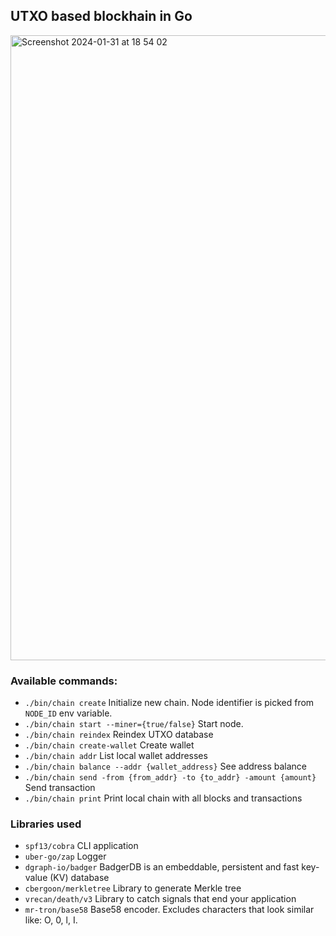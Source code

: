 ## UTXO based blockhain in Go

<img width="1000" alt="Screenshot 2024-01-31 at 18 54 02" src="https://github.com/scarra-/utxo-blockchain-demo/assets/10938706/c133c00f-da84-4a27-80d2-13ff11742032">

### Available commands:

- `./bin/chain create` Initialize new chain. Node identifier is picked from `NODE_ID` env variable.
- `./bin/chain start --miner={true/false}` Start node.
- `./bin/chain reindex` Reindex UTXO database
- `./bin/chain create-wallet` Create wallet
- `./bin/chain addr` List local wallet addresses
- `./bin/chain balance --addr {wallet_address}` See address balance
- `./bin/chain send -from {from_addr} -to {to_addr} -amount {amount}` Send transaction
- `./bin/chain print` Print local chain with all blocks and transactions


### Libraries used

- `spf13/cobra` CLI application
- `uber-go/zap` Logger
- `dgraph-io/badger` BadgerDB is an embeddable, persistent and fast key-value (KV) database
- `cbergoon/merkletree` Library to generate Merkle tree
- `vrecan/death/v3` Library to catch signals that end your application
- `mr-tron/base58` Base58 encoder. Excludes characters that look similar like: O, 0, l, I.
